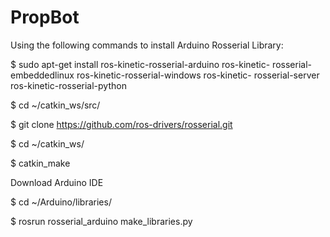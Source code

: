 # PropBot
Using the following commands to install Arduino Rosserial Library:

$ sudo apt-get install ros-kinetic-rosserial-arduino ros-kinetic-
rosserial-embeddedlinux ros-kinetic-rosserial-windows ros-kinetic-
rosserial-server ros-kinetic-rosserial-python

$ cd ~/catkin_ws/src/

$ git clone https://github.com/ros-drivers/rosserial.git

$ cd ~/catkin_ws/

$ catkin_make

Download Arduino IDE

$ cd ~/Arduino/libraries/

$ rosrun rosserial_arduino make_libraries.py




